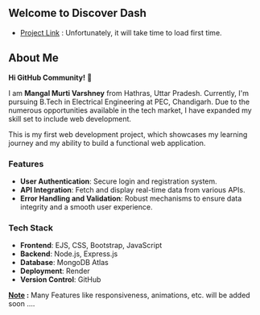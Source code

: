 ## Welcome to **Discover Dash**

- [Project Link](https://discover-dash.onrender.com/listings) : Unfortunately, it will take time to load first time.

## About Me

**Hi GitHub Community!** 👋

I am **Mangal Murti Varshney** from Hathras, Uttar Pradesh. Currently, I'm pursuing B.Tech in Electrical Engineering at PEC, Chandigarh. Due to the numerous opportunities available in the tech market, I have expanded my skill set to include web development.

This is my first web development project, which showcases my learning journey and my ability to build a functional web application.

### Features

- **User Authentication**: Secure login and registration system.
- **API Integration**: Fetch and display real-time data from various APIs.
- **Error Handling and Validation**: Robust mechanisms to ensure data integrity and a smooth user experience.

### Tech Stack

- **Frontend**: EJS, CSS, Bootstrap, JavaScript
- **Backend**: Node.js, Express.js
- **Database**: MongoDB Atlas
- **Deployment**: Render
- **Version Control**: GitHub

**<u>Note</u> :** Many Features like responsiveness, animations, etc. will be added soon ....
